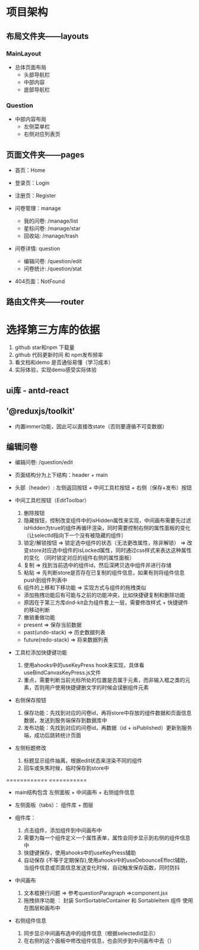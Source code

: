 # 项目架构
## 布局文件夹——layouts
### MainLayout
* 总体页面布局
  * 头部导航栏
  * 中部内容
  * 底部导航栏

### Question
* 中部内容布局
  * 左侧菜单栏
  * 右侧对应列表页

## 页面文件夹——pages
* 首页：Home
* 登录页：Login
* 注册页：Register

* 问卷管理：manage
  * 我的问卷: /manage/list
  * 星标问卷: /manage/star
  * 回收站: /manage/trash
* 问卷详情: question
  * 编辑问卷: /question/edit
  * 问卷统计: /question/stat

* 404页面：NotFound

## 路由文件夹——router



# 选择第三方库的依据
1. github star和npm 下载量
2. github 代码更新时间 和 npm发布频率
3. 看文档和demo 是否通俗易懂（学习成本）
4. 实际体验，实现demo感受实际体验

## ui库 - antd-react

## '@reduxjs/toolkit'
* 内置immer功能，因此可以直接改state（否则要遵循不可变数据）



## 编辑问卷
* 编辑问卷: /question/edit
* 页面结构分为上下结构：header + main


* 头部（header）: 左侧返回按钮 + 中间工具栏按钮 + 右侧（保存+发布）按钮
* 中间工具栏按钮（EditToolbar）
  1. 删除按钮
  2. 隐藏按钮，控制改变组件中的isHidden属性来实现，中间画布需要先过滤isHidden为true的组件再循环渲染，同时需要控制右侧的属性面板的变化
  （让selectId指向下一个没有被隐藏的组件）
  3. 锁定/解锁按钮 => 锁定选中组件的状态（无法更改属性，除非解锁） => 改变store对应选中组件的isLocked属性，同时通过css样式来表达这种属性的变化
  （同时锁定对应的组件右侧的属性面板）
  4. 复制 => 找到当前选中的组件id，然后深拷贝选中组件并进行存储
  5. 粘贴 => 先判断store是否存在已复制的组件信息，如果有则将组件信息push到组件列表中
  6. 组件的上移和下移功能 => 实现方式与组件的拖拽类似
   - 添加拖拽功能后有可能与之前的功能冲突，比如快捷键复制和删除功能
   - 原因在于第三方库dnd-kit会为组件套上一层，需要修改样式 + 快捷键件的移动判断
  7. 撤销重做功能
   * present => 保存当前数据
   * past(undo-stack) => 历史数据列表
   * future(redo-stack) => 将来数据列表

* 工具栏添加快捷键功能
  1. 使用ahooks中的useKeyPress hook来实现，具体看useBindCanvasKeyPress.js文件
  2. 重点，需要判断当前光标所处的位置是否属于元素，而非输入框之类的元素，否则用户使用快捷键删文字的时候会误删组件元素

* 右侧保存按钮
  1. 保存功能：先找到对应的问卷id，再将store中存放的组件数据和页面信息数据，发送到服务端保存到数据库中
  2. 发布功能：先找到对应的问卷id，再数据（id + isPublished）更新到服务端，成功后跳转统计页面


* 左侧标题修改
  1. 标题显示组件抽离，根据edit状态来渲染不同的组件
  2. 回车或失焦时候，临时保存到store中


============ ===========

* main结构包含 左侧面板 + 中间画布 + 右侧组件信息

* 左侧面板（tabs）： 组件库 + 图层
* 组件库：
  1. 点击组件，添加组件到中间画布中
  2. 需要为每一个组件定义一个属性表单，属性会同步显示到右侧的组件信息中
  3. 快捷键保存，使用ahooks中的useKeyPress辅助
  4. 自动保存 (不等于定期保存),使用ahooks中的useDebounceEffect辅助，当组件信息或页面信息发送变化时候，自动触发保存函数，同时防抖



* 中间画布
  1. 文本框换行问题 => 参考questionParagraph =>component.jsx
  2. 拖拽排序功能 ：
  封装 SortSortableContainer 和 SortableItem 组件
  使用在图层和画布中

* 右侧组件信息
  1. 同步显示中间画布选中的组件信息（根据selectedId显示）
  2. 在右侧的这个面板中修改组件信息，也会同步到中间画布中去（）

